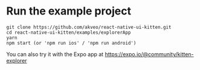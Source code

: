 # Run the example project

```
git clone https://github.com/akveo/react-native-ui-kitten.git
cd react-native-ui-kitten/examples/explorerApp
yarn
npm start (or 'npm run ios' / 'npm run android')
```

You can also try it with the Expo app at https://expo.io/@community/kitten-explorer